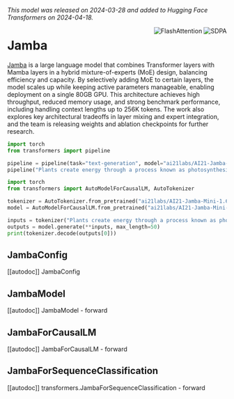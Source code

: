 <!--Copyright 2024 The HuggingFace Team. All rights reserved.

Licensed under the Apache License, Version 2.0 (the "License"); you may not use this file except in compliance with
the License. You may obtain a copy of the License at

http://www.apache.org/licenses/LICENSE-2.0

Unless required by applicable law or agreed to in writing, software distributed under the License is distributed on
an "AS IS" BASIS, WITHOUT WARRANTIES OR CONDITIONS OF ANY KIND, either express or implied. See the License for the
specific language governing permissions and limitations under the License.

⚠️ Note that this file is in Markdown but contain specific syntax for our doc-builder (similar to MDX) that may not be
rendered properly in your Markdown viewer.

-->
*This model was released on 2024-03-28 and added to Hugging Face Transformers on 2024-04-18.*

<div style="float: right;">
    <div class="flex flex-wrap space-x-1">
        <img alt="FlashAttention" src="https://img.shields.io/badge/%E2%9A%A1%EF%B8%8E%20FlashAttention-eae0c8?style=flat">
        <img alt="SDPA" src="https://img.shields.io/badge/SDPA-DE3412?style=flat&logo=pytorch&logoColor=white">
    </div>
</div>

# Jamba

[Jamba](https://huggingface.co/papers/2403.19887) is a large language model that combines Transformer layers with Mamba layers in a hybrid mixture-of-experts (MoE) design, balancing efficiency and capacity. By selectively adding MoE to certain layers, the model scales up while keeping active parameters manageable, enabling deployment on a single 80GB GPU. This architecture achieves high throughput, reduced memory usage, and strong benchmark performance, including handling context lengths up to 256K tokens. The work also explores key architectural tradeoffs in layer mixing and expert integration, and the team is releasing weights and ablation checkpoints for further research.

<hfoptions id="usage">
<hfoption id="Pipeline">

```py
import torch
from transformers import pipeline

pipeline = pipeline(task="text-generation", model="ai21labs/AI21-Jamba-Mini-1.6", dtype="auto",)
pipeline("Plants create energy through a process known as photosynthesis.")
```

</hfoption>
<hfoption id="AutoModel">

```py
import torch
from transformers import AutoModelForCausalLM, AutoTokenizer

tokenizer = AutoTokenizer.from_pretrained("ai21labs/AI21-Jamba-Mini-1.6")
model = AutoModelForCausalLM.from_pretrained("ai21labs/AI21-Jamba-Mini-1.6", dtype="auto",)

inputs = tokenizer("Plants create energy through a process known as photosynthesis.", return_tensors="pt")
outputs = model.generate(**inputs, max_length=50)
print(tokenizer.decode(outputs[0]))
```

</hfoption>
</hfoptions>

## JambaConfig

[[autodoc]] JambaConfig

## JambaModel

[[autodoc]] JambaModel
    - forward

## JambaForCausalLM

[[autodoc]] JambaForCausalLM
    - forward

## JambaForSequenceClassification

[[autodoc]] transformers.JambaForSequenceClassification
    - forward

